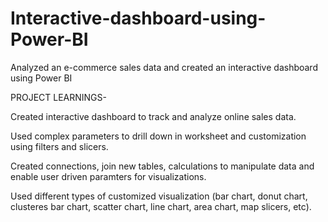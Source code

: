 # Interactive-dashboard-using-Power-BI
Analyzed an e-commerce sales data and created an interactive dashboard using Power BI

PROJECT LEARNINGS-

Created interactive dashboard to track and analyze online sales data.

Used complex parameters to drill down in worksheet and customization using filters and slicers.

Created connections, join new tables, calculations to manipulate data and enable user driven paramters for visualizations.

Used different types of customized visualization (bar chart, donut chart, clusteres bar chart, scatter chart, line chart, area chart, map slicers, etc).
